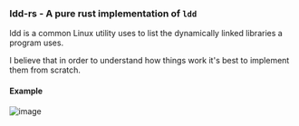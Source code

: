 ### ldd-rs - A pure rust implementation of `ldd`

ldd is a common Linux utility uses to list the dynamically linked
libraries a program uses.

I believe that in order to understand how things work it's best to
implement them from scratch.

#### Example
![image](https://github.com/user-attachments/assets/c0f9e806-389d-469b-9d7b-69d488c7fc89)
